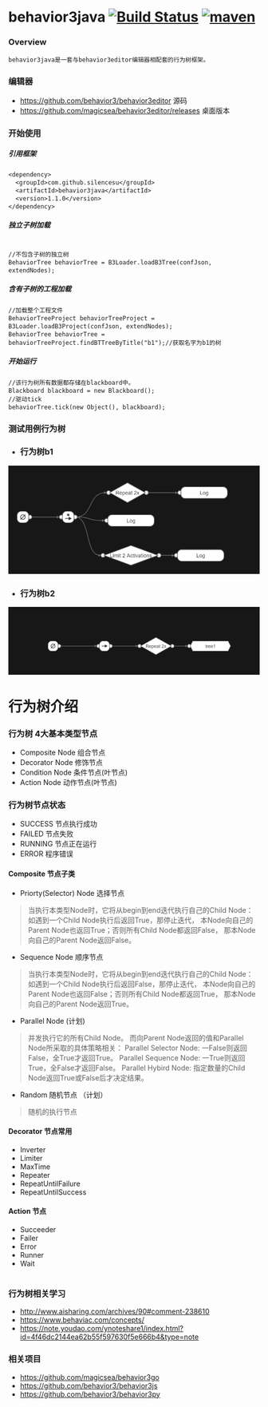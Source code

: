 # behavior3java [![Build Status](https://travis-ci.org/SilenceSu/behavior3java.svg?branch=master)](https://travis-ci.org/SilenceSu/behavior3java) [![maven](https://maven-badges.herokuapp.com/maven-central/com.github.silencesu/behavior3java/badge.svg)](https://search.maven.org/search?q=behavior3java)


### Overview 
    behavior3java是一套与behavior3editor编辑器相配套的行为树框架。

### 编辑器
- https://github.com/behavior3/behavior3editor  源码
- https://github.com/magicsea/behavior3editor/releases 桌面版本




### 开始使用

##### 引用框架
```
<dependency>
  <groupId>com.github.silencesu</groupId>
  <artifactId>behavior3java</artifactId>
  <version>1.1.0</version>
</dependency>

```

##### 独立子树加载

```

//不包含子树的独立树
BehaviorTree behaviorTree = B3Loader.loadB3Tree(confJson, extendNodes);
```

##### 含有子树的工程加载

```
//加载整个工程文件
BehaviorTreeProject behaviorTreeProject = B3Loader.loadB3Project(confJson, extendNodes);
BehaviorTree behaviorTree = behaviorTreeProject.findBTTreeByTitle("b1");//获取名字为b1的树

```

##### 开始运行
```
//该行为树所有数据都存储在blackboard中。
Blackboard blackboard = new Blackboard();
//驱动tick
behaviorTree.tick(new Object(), blackboard);

```

 
### 测试用例行为树

- ### 行为树b1

![行为树图](src/test/resources/tree1.png)

- ### 行为树b2

![行为树图](src/test/resources/tree2.png)





# 行为树介绍
### 行为树 4大基本类型节点

- Composite  Node   组合节点
- Decorator  Node   修饰节点
- Condition  Node   条件节点(叶节点)
- Action     Node   动作节点(叶节点)


###  行为树节点状态

- SUCCESS 节点执行成功
- FAILED  节点失败
- RUNNING 节点正在运行
- ERROR   程序错误


#### Composite 节点子类

- Priorty(Selector) Node   选择节点

>当执行本类型Node时，它将从begin到end迭代执行自己的Child Node：
如遇到一个Child Node执行后返回True，那停止迭代，
本Node向自己的Parent Node也返回True；否则所有Child Node都返回False，
那本Node向自己的Parent Node返回False。


- Sequence Node   顺序节点

>当执行本类型Node时，它将从begin到end迭代执行自己的Child Node：
如遇到一个Child Node执行后返回False，那停止迭代，
本Node向自己的Parent Node也返回False；否则所有Child Node都返回True，
那本Node向自己的Parent Node返回True。

 

- Parallel Node   (计划)

>并发执行它的所有Child Node。
而向Parent Node返回的值和Parallel Node所采取的具体策略相关：
Parallel Selector Node: 一False则返回False，全True才返回True。
Parallel Sequence Node: 一True则返回True，全False才返回False。
Parallel Hybird Node: 指定数量的Child Node返回True或False后才决定结果。

- Random 随机节点  （计划）

>随机的执行节点


#### Decorator 节点常用
- Inverter
- Limiter
- MaxTime
- Repeater
- RepeatUntilFailure
- RepeatUntilSuccess

#### Action 节点

- Succeeder
- Failer
- Error
- Runner
- Wait





#

### 行为树相关学习
- http://www.aisharing.com/archives/90#comment-238610
- https://www.behaviac.com/concepts/
- https://note.youdao.com/ynoteshare1/index.html?id=4f46dc2144ea62b55f597630f5e666b4&type=note

### 相关项目
- https://github.com/magicsea/behavior3go
- https://github.com/behavior3/behavior3js
- https://github.com/behavior3/behavior3py
